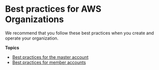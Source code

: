 # Best practices for AWS Organizations<a name="orgs_best-practices"></a>

We recommend that you follow these best practices when you create and operate your organization\.

**Topics**
+ [Best practices for the master account](orgs_best-practices_mgmt-acct.md)
+ [Best practices for member accounts](best-practices_member-acct.md)